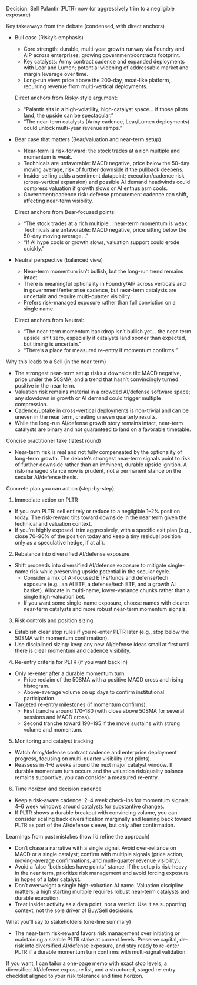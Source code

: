 Decision: Sell Palantir (PLTR) now (or aggressively trim to a negligible exposure)

Key takeaways from the debate (condensed, with direct anchors)

- Bull case (Risky’s emphasis)
  - Core strength: durable, multi-year growth runway via Foundry and AIP across enterprises; growing government/contracts footprint.
  - Key catalysts: Army contract cadence and expanded deployments with Lear and Lumen; potential widening of addressable market and margin leverage over time.
  - Long-run view: price above the 200-day, moat-like platform, recurring revenue from multi-vertical deployments.

  Direct anchors from Risky-style argument:
  - “Palantir sits in a high-volatility, high-catalyst space… if those pilots land, the upside can be spectacular.”
  - “The near-term catalysts (Army cadence, Lear/Lumen deployments) could unlock multi-year revenue ramps.”

- Bear case that matters (Bear/valuation and near-term setup)
  - Near-term is risk-forward: the stock trades at a rich multiple and momentum is weak.
  - Technicals are unfavorable: MACD negative, price below the 50-day moving average, risk of further downside if the pullback deepens.
  - Insider selling adds a sentiment datapoint; execution/cadence risk (cross-vertical expansion) and possible AI demand headwinds could compress valuation if growth slows or AI enthusiasm cools.
  - Government/cadence risk: defense procurement cadence can shift, affecting near-term visibility.

  Direct anchors from Bear-focused points:
  - “The stock trades at a rich multiple… near-term momentum is weak. Technicals are unfavorable: MACD negative, price sitting below the 50-day moving average…”
  - “If AI hype cools or growth slows, valuation support could erode quickly.”

- Neutral perspective (balanced view)
  - Near-term momentum isn’t bullish, but the long-run trend remains intact.
  - There is meaningful optionality in Foundry/AIP across verticals and in government/enterprise cadence, but near-term catalysts are uncertain and require multi-quarter visibility.
  - Prefers risk-managed exposure rather than full conviction on a single name.

  Direct anchors from Neutral:
  - “The near-term momentum backdrop isn’t bullish yet… the near-term upside isn’t zero, especially if catalysts land sooner than expected, but timing is uncertain.”
  - “There’s a place for measured re-entry if momentum confirms.”

Why this leads to a Sell (in the near term)

- The strongest near-term setup risks a downside tilt: MACD negative, price under the 50SMA, and a trend that hasn’t convincingly turned positive in the near term.
- Valuation risk remains material in a crowded AI/defense software space; any slowdown in growth or AI demand could trigger multiple compression.
- Cadence/uptake in cross-vertical deployments is non-trivial and can be uneven in the near term, creating uneven quarterly results.
- While the long-run AI/defense growth story remains intact, near-term catalysts are binary and not guaranteed to land on a favorable timetable.

Concise practitioner take (latest round)

- Near-term risk is real and not fully compensated by the optionality of long-term growth. The debate’s strongest near-term signals point to risk of further downside rather than an imminent, durable upside ignition. A risk-managed stance now is prudent, not a permanent stance on the secular AI/defense thesis.

Concrete plan you can act on (step-by-step)

1) Immediate action on PLTR
- If you own PLTR: sell entirely or reduce to a negligible 1–2% position today. The risk-reward tilts toward downside in the near term given the technical and valuation context.
- If you’re highly exposed: trim aggressively, with a specific exit plan (e.g., close 70–90% of the position today and keep a tiny residual position only as a speculative hedge, if at all).

2) Rebalance into diversified AI/defense exposure
- Shift proceeds into diversified AI/defense exposure to mitigate single-name risk while preserving upside potential in the secular cycle.
  - Consider a mix of AI-focused ETFs/funds and defense/tech exposure (e.g., an AI ETF, a defense/tech ETF, and a growth AI basket). Allocate in multi-name, lower-variance chunks rather than a single high-valuation bet.
  - If you want some single-name exposure, choose names with clearer near-term catalysts and more robust near-term momentum signals.

3) Risk controls and position sizing
- Establish clear stop rules if you re-enter PLTR later (e.g., stop below the 50SMA with momentum confirmation).
- Use disciplined sizing: keep any new AI/defense ideas small at first until there is clear momentum and cadence visibility.

4) Re-entry criteria for PLTR (if you want back in)
- Only re-enter after a durable momentum turn:
  - Price reclaim of the 50SMA with a positive MACD cross and rising histogram.
  - Above-average volume on up days to confirm institutional participation.
- Targeted re-entry milestones (if momentum confirms):
  - First tranche around 170–180 (with close above 50SMA for several sessions and MACD cross).
  - Second tranche toward 190–195 if the move sustains with strong volume and momentum.

5) Monitoring and catalyst tracking
- Watch Army/defense contract cadence and enterprise deployment progress, focusing on multi-quarter visibility (not pilots).
- Reassess in 4–6 weeks around the next major catalyst window. If durable momentum turn occurs and the valuation risk/quality balance remains supportive, you can consider a measured re-entry.

6) Time horizon and decision cadence
- Keep a risk-aware cadence: 2–4 week check-ins for momentum signals; 4–6 week windows around catalysts for substantive changes.
- If PLTR shows a durable breakout with convincing volume, you can consider scaling back diversification marginally and leaning back toward PLTR as part of the AI/defense sleeve, but only after confirmation.

Learnings from past mistakes (how I’d refine the approach)

- Don’t chase a narrative with a single signal. Avoid over-reliance on MACD or a single catalyst; confirm with multiple signals (price action, moving-average confirmations, and multi-quarter revenue visibility).
- Avoid a false “both sides have points” stance. If the setup is risk-heavy in the near term, prioritize risk management and avoid forcing exposure in hopes of a later catalyst.
- Don’t overweight a single high-valuation AI name. Valuation discipline matters; a high starting multiple requires robust near-term catalysts and durable execution.
- Treat insider activity as a data point, not a verdict. Use it as supporting context, not the sole driver of Buy/Sell decisions.

What you’ll say to stakeholders (one-line summary)
- The near-term risk-reward favors risk management over initiating or maintaining a sizable PLTR stake at current levels. Preserve capital, de-risk into diversified AI/defense exposure, and stay ready to re-enter PLTR if a durable momentum turn confirms with multi-signal validation.

If you want, I can tailor a one-page memo with exact stop levels, a diversified AI/defense exposure list, and a structured, staged re-entry checklist aligned to your risk tolerance and time horizon.